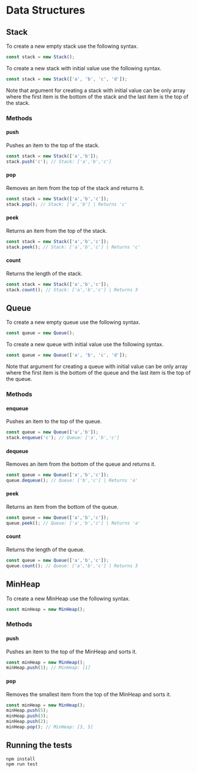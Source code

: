 # Data Structures

## Stack
To create a new empty stack use the following syntax.
```javascript
const stack = new Stack();
```

To create a new stack with initial value use the following syntax.
```javascript
const stack = new Stack(['a', 'b', 'c', 'd']);
```
Note that argument for creating a stack with initial value can be only array where the first item is the bottom of the stack and the last item is the top of the stack.

### Methods
#### push
Pushes an item to the top of the stack.
```javascript
const stack = new Stack(['a','b']);
stack.push('c'); // Stack: ['a','b','c']
```

#### pop
Removes an item from the top of the stack and returns it.
```javascript
const stack = new Stack(['a','b','c']);
stack.pop(); // Stack: ['a','b'] | Returns 'c'
```

#### peek
Returns an item from the top of the stack.
```javascript
const stack = new Stack(['a','b','c']);
stack.peek(); // Stack: ['a','b','c'] | Returns 'c'
```

#### count
Returns the length of the stack.
```javascript
const stack = new Stack(['a','b','c']);
stack.count(); // Stack: ['a','b','c'] | Returns 3
```

## Queue
To create a new empty queue use the following syntax.
```javascript
const queue = new Queue();
```

To create a new queue with initial value use the following syntax.
```javascript
const queue = new Queue(['a', 'b', 'c', 'd']);
```
Note that argument for creating a queue with initial value can be only array where the first item is the bottom of the queue and the last item is the top of the queue.

### Methods
#### enqueue
Pushes an item to the top of the queue.
```javascript
const queue = new Queue(['a','b']);
stack.enqueue('c'); // Queue: ['a','b','c']
```

#### dequeue
Removes an item from the bottom of the queue and returns it.
```javascript
const queue = new Queue(['a','b','c']);
queue.dequeue(); // Queue: ['b','c'] | Returns 'a'
```

#### peek
Returns an item from the bottom of the queue.
```javascript
const queue = new Queue(['a','b','c']);
queue.peek(); // Queue: ['a','b','c'] | Returns 'a'
```

#### count
Returns the length of the queue.
```javascript
const queue = new Queue(['a','b','c']);
queue.count(); // Queue: ['a','b','c'] | Returns 3
```

## MinHeap
To create a new MinHeap use the following syntax.
```javascript
const minHeap = new MinHeap();
```

### Methods
#### push
Pushes an item to the top of the MinHeap and sorts it.
```javascript
const minHeap = new MinHeap();
minHeap.push(1); // MinHeap: [1]
```

#### pop
Removes the smallest item from the top of the MinHeap and sorts it.
```javascript
const minHeap = new MinHeap();
minHeap.push(5);
minHeap.push(3);
minHeap.push(2);
minHeap.pop(); // MinHeap: [3, 5]
```

## Running the tests
```
npm install
npm run test
```
